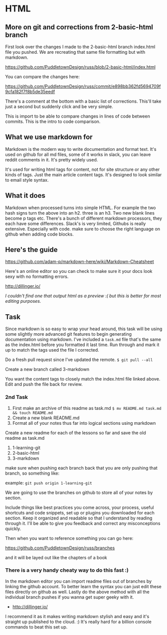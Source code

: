 # HTML

## More on git and corrections from 2-basic-html branch

First look over the changes I made to the 2-basic-html branch index.html file you pushed. We are recreating that same file formatting but with markdown.

https://github.com/PuddletownDesign/russ/blob/2-basic-html/index.html

You can compare the changes here:

https://github.com/PuddletownDesign/russ/commit/e898bb362fd5694709f9cfa182f7f8b5de35eedf

There's a comment at the bottom with a basic list of corrections. This'll take just a second but suddenly click and be very simple.

This is import to be able to compare changes in lines of code between commits. This is the intro to code comparison.

## What we use markdown for

Markdown is the modern way to write documentation and format text. It's used on github for all md files, some of it works in slack, you can leave reddit comments in it. It's pretty widely used.

It's used for writing html tags for content, not for site structure or any other kinds of tags. Just the main article content tags. It's designed to look similar to email style syntax.

## What it does

Markdown when processed turns into simple HTML. For example the two hash signs turn the above into an h2. three is an h3. Two new blank lines become p tags etc. There's a bunch of different markdown processors, they each have some differences. Slack's is very limited, Githubs is really extensive. Especially with code. make sure to choose the right language on github when adding code blocks.

## Here's the guide

https://github.com/adam-p/markdown-here/wiki/Markdown-Cheatsheet

Here's an online editor so you can check to make sure it your docs look sexy with no formatting errors.

http://dillinger.io/

*I couldn't find one that output html as a preview :( but this is better for most editing purposes.*

## Task

Since markdown is so easy to wrap your head around, this task will be using some slightly more advanced git features to begin generating documentation using markdown. I've included a `task.md` file that's the same as the index.html before you formatted it last time. Run through and mark it up to match the tags used the file I corrected.

Do a fresh pull request since I've updated the remote. 
	`$ git pull --all`

Create a new branch called 3-markdown

You want the content tags to closely match the index.html file linked above. Edit and push the file back for review. 

### 2nd Task

1. First make an archive of this readme as task.md
	`$ mv README.md task.md && touch README.md`
2. Create a new blank README.md
3. Format all of your notes thus far into logical sections using markdown

Create a new readme for each of the lessons so far and save the old readme as task.md

1. 1-learning-git
2. 2-basic-html
3. 3-markdown

make sure when pushing each branch back that you are only pushing that branch, so something like:

example: `git push origin 1-learning-git`

We are going to use the branches on github to store all of your notes by section.

Include things like best practices you come across, your process, useful shortcuts and code snippets, set up or plugins you downloaded for each section. Keep it organized and readable so that I understand by reading through it. I'll be able to give you feedback and correct any misconceptions quickly. 

Then when you want to reference something you can go here:

https://github.com/PuddletownDesign/russ/branches

and it will be layed out like the chapters of a book

### There is a very handy cheaty way to do this fast :)

In the markdown editor you can import readme files out of branches by linking the github account. To better learn the syntax you can just edit these files directly on github as well. Lastly do the above method with all the individual branch pushes if you wanna get super geeky with it.

* http://dillinger.io/

I recommend it as it makes writing markdown stylish and easy and it's straight up published to the cloud. :) It's really hard for a billion console commands to beat this set up.

